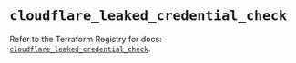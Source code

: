 # `cloudflare_leaked_credential_check`

Refer to the Terraform Registry for docs: [`cloudflare_leaked_credential_check`](https://registry.terraform.io/providers/cloudflare/cloudflare/5.8.4/docs/resources/leaked_credential_check).
